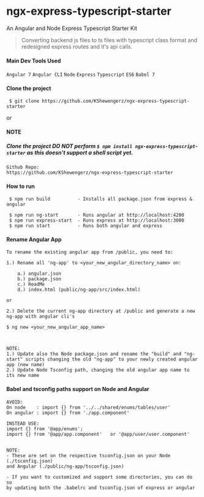 # ngx-express-typescript-starter
An Angular and Node Express Typescript Starter Kit

> Converting backend js files to ts files with typescript class format and redesigned express routes and it's api calls.


#### Main Dev Tools Used
`Angular 7` `Angular CLI` `Node` `Express` `Typescript` `ES6` `Babel 7`

#### Clone the project
` $ git clone https://github.com/KShewengerz/ngx-express-typescript-starter`

or

#### NOTE
##### Clone the project DO NOT perform `$ npm install ngx-express-typescript-starter` as this doesn't support a shell script yet.


```
Github Repo:
https://github.com/KShewengerz/ngx-express-typescript-starter
```


#### How to run

````
 $ npm run build          - Installs all package.json from express & angular
 
 $ npm run ng-start       - Runs angular at http://localhost:4200
 $ npm run express-start  - Runs express at http://localhost:3000
 $ npm run start          - Runs both angular and express
````


#### Rename Angular App

```
To rename the existing angular app from /public, you need to:

1.) Rename all 'ng-app' to <your_new_angular_directory_name> on: 

    a.) angular.json
    b.) package.json
    c.) ReadMe
    d.) index.html (public/ng-app/src/index.html)

or

2.) Delete the current ng-app directory at /public and generate a new ng-app with angular cli's 

$ ng new <your_new_angular_app_name>



NOTE: 
1.) Update also the Node package.json and rename the "build" and "ng-start" scripts changing the old "ng-app" to your newly created angular app (new name) 
2.) Update Node Tsconfig path, changing the old angular app name to its new name

```


#### Babel and tsconfig paths support on Node and Angular

```
AVOID:
On node    : import {} from '../../shared/enums/tables/user'
On angular : import {} from './app.component'

INSTEAD USE:
import {} from '@app/enums';
import {} from '@app/app.component'   or '@app/user/user.component'


NOTE:
- These are set on the respective tsconfig.json on your Node (./tsconfig.json) 
and Angular (./public/ng-app/tsconfig.json)

- If you want to customized and support some directories, you can do so 
by updating both the .babelrc and tsconfig.json of express or angular
```
 

